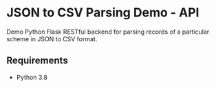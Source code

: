 # JSON to CSV Parsing Demo - API

Demo Python Flask RESTful backend for parsing records of a particular scheme in 
JSON to CSV format.

## Requirements

- Python 3.8
